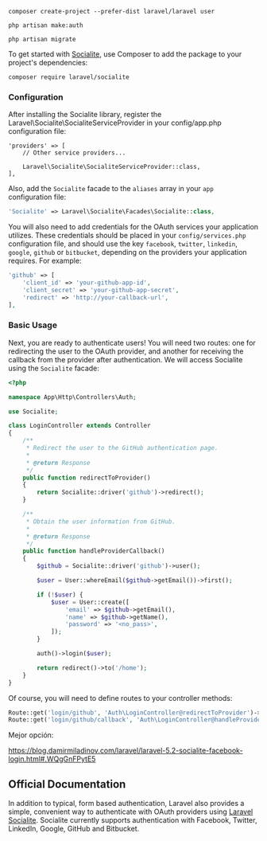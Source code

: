 ```
composer create-project --prefer-dist laravel/laravel user

php artisan make:auth

php artisan migrate
```

To get started with [Socialite](https://github.com/laravel/socialite), use Composer to add the package to your project's dependencies:

    composer require laravel/socialite

### Configuration

After installing the Socialite library, register the Laravel\Socialite\SocialiteServiceProvider in your config/app.php configuration file:

```
'providers' => [
    // Other service providers...

    Laravel\Socialite\SocialiteServiceProvider::class,
],
```

Also, add the `Socialite` facade to the `aliases` array in your `app` configuration file:

```php
'Socialite' => Laravel\Socialite\Facades\Socialite::class,
```

You will also need to add credentials for the OAuth services your application utilizes. These credentials should be placed in your `config/services.php` configuration file, and should use the key `facebook`, `twitter`, `linkedin`, `google`, `github` or `bitbucket`, depending on the providers your application requires. For example:
```php
'github' => [
    'client_id' => 'your-github-app-id',
    'client_secret' => 'your-github-app-secret',
    'redirect' => 'http://your-callback-url',
],
```

### Basic Usage

Next, you are ready to authenticate users! You will need two routes: one for redirecting the user to the OAuth provider, and another for receiving the callback from the provider after authentication. We will access Socialite using the `Socialite` facade:

```php
<?php

namespace App\Http\Controllers\Auth;

use Socialite;

class LoginController extends Controller
{
    /**
     * Redirect the user to the GitHub authentication page.
     *
     * @return Response
     */
    public function redirectToProvider()
    {
        return Socialite::driver('github')->redirect();
    }

    /**
     * Obtain the user information from GitHub.
     *
     * @return Response
     */
    public function handleProviderCallback()
    {
		$github = Socialite::driver('github')->user();

        $user = User::whereEmail($github->getEmail())->first();    

        if (!$user) {
            $user = User::create([
                'email' => $github->getEmail(),
                'name' => $github->getName(),
                'password' => '<no_pass>',
            ]);
        }

        auth()->login($user);

        return redirect()->to('/home');
    }
}
```

Of course, you will need to define routes to your controller methods:

```php
Route::get('login/github', 'Auth\LoginController@redirectToProvider')->name('github');
Route::get('login/github/callback', 'Auth\LoginController@handleProviderCallback');
```


Mejor opción: 

https://blog.damirmiladinov.com/laravel/laravel-5.2-socialite-facebook-login.html#.WQgGnFPytE5

## Official Documentation

In addition to typical, form based authentication, Laravel also provides a simple, convenient way to authenticate with OAuth providers using [Laravel Socialite](https://github.com/laravel/socialite). Socialite currently supports authentication with Facebook, Twitter, LinkedIn, Google, GitHub and Bitbucket.

